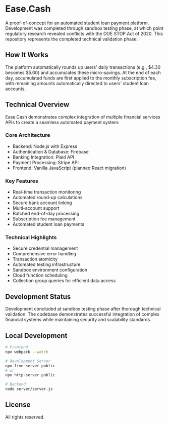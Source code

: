 # Ease.Cash

A proof-of-concept for an automated student loan payment platform. Development was completed through sandbox testing phase, at which point regulatory research revealed conflicts with the DOE STOP Act of 2020. This repository represents the completed technical validation phase.

## How It Works
The platform automatically rounds up users' daily transactions (e.g., $4.30 becomes $5.00) and accumulates these micro-savings. At the end of each day, accumulated funds are first applied to the monthly subscription fee, with remaining amounts automatically directed to users' student loan accounts.

## Technical Overview

Ease.Cash demonstrates complex integration of multiple financial services APIs to create a seamless automated payment system:

### Core Architecture
- Backend: Node.js with Express
- Authentication & Database: Firebase
- Banking Integration: Plaid API
- Payment Processing: Stripe API
- Frontend: Vanilla JavaScript (planned React migration)

### Key Features
- Real-time transaction monitoring
- Automated round-up calculations
- Secure bank account linking
- Multi-account support
- Batched end-of-day processing
- Subscription fee management
- Automated student loan payments

### Technical Highlights
- Secure credential management
- Comprehensive error handling
- Transaction atomicity
- Automated testing infrastructure
- Sandbox environment configuration
- Cloud function scheduling
- Collection group queries for efficient data access

## Development Status
Development concluded at sandbox testing phase after thorough technical validation. The codebase demonstrates successful integration of complex financial systems while maintaining security and scalability standards.

## Local Development
```bash
# Frontend
npx webpack --watch

# Development Server
npx live-server public
# or
npx http-server public

# Backend
node server/server.js
```

## License
All rights reserved.